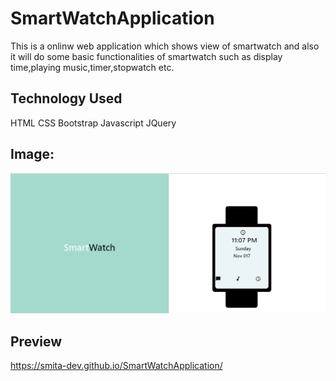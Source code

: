 # SmartWatchApplication

This is a onlinw web application which shows view of smartwatch and also it will do some basic functionalities of smartwatch such as display time,playing music,timer,stopwatch etc. 

## Technology Used
HTML
CSS
Bootstrap
Javascript
JQuery

## Image:
![smartwatch](images/watch.png)

## Preview

https://smita-dev.github.io/SmartWatchApplication/
